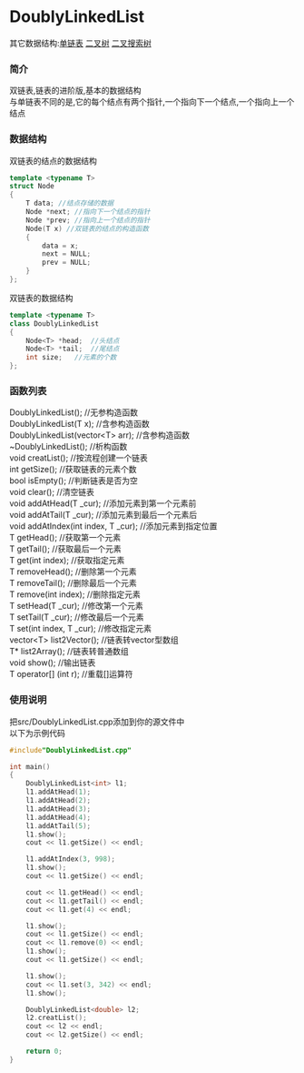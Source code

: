# DoublyLinkedList
其它数据结构:[单链表](https://github.com/heiyedeshengyin/LinkedList) [二叉树](https://github.com/heiyedeshengyin/BinaryTree) [二叉搜索树](https://github.com/heiyedeshengyin/BinarySearchTree)

### 简介
双链表,链表的进阶版,基本的数据结构  
与单链表不同的是,它的每个结点有两个指针,一个指向下一个结点,一个指向上一个结点

### 数据结构
双链表的结点的数据结构
```cpp
template <typename T>
struct Node
{
	T data;	//结点存储的数据
	Node *next;	//指向下一个结点的指针
	Node *prev;	//指向上一个结点的指针
	Node(T x) //双链表的结点的构造函数
	{
		data = x;
		next = NULL;
		prev = NULL;
	}
};
```  

双链表的数据结构
```cpp
template <typename T>
class DoublyLinkedList
{
	Node<T> *head;	//头结点
	Node<T> *tail;	//尾结点
	int size;	//元素的个数
};
```  

### 函数列表
DoublyLinkedList();	//无参构造函数  
DoublyLinkedList(T x);	//含参构造函数  
DoublyLinkedList(vector\<T\> arr);	//含参构造函数  
~DoublyLinkedList();	//析构函数  
void creatList();	//按流程创建一个链表  
int getSize();	//获取链表的元素个数  
bool isEmpty();	//判断链表是否为空  
void clear();	//清空链表  
void addAtHead(T _cur);	//添加元素到第一个元素前  
void addAtTail(T _cur);	//添加元素到最后一个元素后  
void addAtIndex(int index, T _cur);	//添加元素到指定位置  
T getHead();	//获取第一个元素  
T getTail();	//获取最后一个元素  
T get(int index);	//获取指定元素  
T removeHead();	//删除第一个元素  
T removeTail();	//删除最后一个元素  
T remove(int index);	//删除指定元素  
T setHead(T _cur);	//修改第一个元素  
T setTail(T _cur);	//修改最后一个元素  
T set(int index, T _cur);	//修改指定元素  
vector\<T\> list2Vector();	//链表转vector型数组  
T* list2Array();	//链表转普通数组  
void show();	//输出链表  
T operator[] (int r);	//重载[]运算符  

### 使用说明
把src/DoublyLinkedList.cpp添加到你的源文件中  
以下为示例代码
```cpp
#include"DoublyLinkedList.cpp"

int main()
{
	DoublyLinkedList<int> l1;
	l1.addAtHead(1);
	l1.addAtHead(2);
	l1.addAtHead(3);
	l1.addAtHead(4);
	l1.addAtTail(5);
	l1.show();
	cout << l1.getSize() << endl;

	l1.addAtIndex(3, 998);
	l1.show();
	cout << l1.getSize() << endl;

	cout << l1.getHead() << endl;
	cout << l1.getTail() << endl;
	cout << l1.get(4) << endl;

	l1.show();
	cout << l1.getSize() << endl;
	cout << l1.remove(0) << endl;
	l1.show();
	cout << l1.getSize() << endl;

	l1.show();
	cout << l1.set(3, 342) << endl;
	l1.show();

	DoublyLinkedList<double> l2;
	l2.creatList();
	cout << l2 << endl;
	cout << l2.getSize() << endl;

	return 0;
}
```
